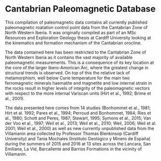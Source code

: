 # Cantabrian Paleomagnetic Database
 
This compilation of paleomagnetic data contains all currently published paleomagnetic roatation control point data from the Cantabrian Zone of North Western Iberia. It was originally compiled as part of an MSc Resources and Exploration Geology thesis at Cardiff University looking at the kinematics and formation mechanism of the Cantabrian orocline.

The data contained here has been restricted to the Cantabrian Zone of North Western Iberia as it contains the vast majority of available paleomagnetic measurements. This is a consequence of its key location at the core of the larger Ibero-Amorican Arc, where the greatest change in structural trends is observed. On top of this the relative lack of metamorphism, well below Curie temperature for the main two ferromagnetic minerals haematite and magnetite and low internal strain in the rocks result in higher levels of integrity of the paleomagnetic vectors with respect to the more internal Variscan units (Hirt et al., 1992; Brime et al., 2001). 

The data presented here comes from 14 studies (Bonhommet et al., 1981; Hirt et al. 1992; Pares et al., 1994; Perroud and Bonhommet, 1984; Ries et al., 1980; 
Schott and Peres, 1987; Stewart,  1995; Symons et al., 2015; 
Van der Voo et al., 1997; Weil et al., 2013; Weil et al., 2010; Weil, 2006; Weil et al. 2001; Weil et al., 2000) as well as new currently unpublished data from the Villamanin area collected by Professor Thomas Blenkinsop (Cardiff University) and Tania Mochales (Instituto Geológico y Minero de España) during the summers of 2015 and 2016 at 13 sites across the Lancara, San Emiliana, La Vid, Barcallente and Barrios Formations in the vicinity of Villamanin. 
